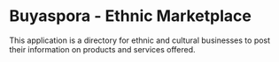 
# Buyaspora - Ethnic Marketplace

This application is a directory for ethnic and cultural businesses to post their information on products and services offered.